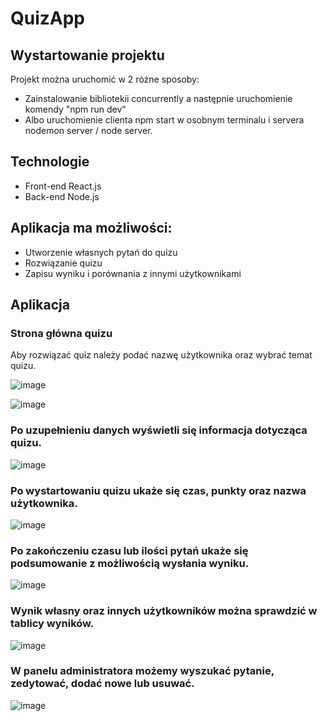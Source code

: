 # QuizApp

## Wystartowanie projektu
Projekt można uruchomić w 2 różne sposoby:
- Zainstalowanie bibliotekii concurrently a następnie uruchomienie komendy "npm run dev"
- Albo uruchomienie clienta  npm start w osobnym terminalu i servera nodemon server / node server.

## Technologie
- Front-end React.js
- Back-end Node.js

## Aplikacja ma możliwości:
- Utworzenie własnych pytań do quizu
- Rozwiązanie quizu
- Zapisu wyniku i porównania z innymi użytkownikami

## Aplikacja

### Strona główna quizu

Aby rozwiązać quiz należy podać nazwę użytkownika oraz wybrać temat quizu. 

![image](https://user-images.githubusercontent.com/72854881/224407401-a91168af-92f2-413c-b86b-0b6ec6e460f2.png)

![image](https://user-images.githubusercontent.com/72854881/224408031-62c2790c-8897-4932-8673-f12acdb6158d.png)

### Po uzupełnieniu danych wyświetli się informacja dotycząca quizu.

![image](https://user-images.githubusercontent.com/72854881/224408622-505dc8d7-9092-45a8-abe1-6e54e07fcede.png)

### Po wystartowaniu quizu ukaże się czas, punkty oraz nazwa użytkownika.

![image](https://user-images.githubusercontent.com/72854881/224410710-434d0130-4cfc-456d-a210-19a3c9da2a28.png)

### Po zakończeniu czasu lub ilości pytań ukaże się podsumowanie z możliwością wysłania wyniku.

![image](https://user-images.githubusercontent.com/72854881/224411152-4d42fd10-af60-488f-9181-a53443ed3489.png)

### Wynik własny oraz innych użytkowników można sprawdzić w tablicy wyników.

![image](https://user-images.githubusercontent.com/72854881/224411506-606ba1c1-b13c-4e42-96c7-dab8663708cf.png)

### W panelu administratora możemy wyszukać pytanie, zedytować, dodać nowe lub usuwać.
![image](https://user-images.githubusercontent.com/72854881/229365382-3fa6f852-70fc-44e6-86f4-a95d7773e59a.png)



